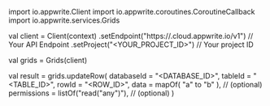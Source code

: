 import io.appwrite.Client
import io.appwrite.coroutines.CoroutineCallback
import io.appwrite.services.Grids

val client = Client(context)
    .setEndpoint("https://<REGION>.cloud.appwrite.io/v1") // Your API Endpoint
    .setProject("<YOUR_PROJECT_ID>") // Your project ID

val grids = Grids(client)

val result = grids.updateRow(
    databaseId = "<DATABASE_ID>", 
    tableId = "<TABLE_ID>", 
    rowId = "<ROW_ID>", 
    data = mapOf( "a" to "b" ), // (optional)
    permissions = listOf("read("any")"), // (optional)
)
